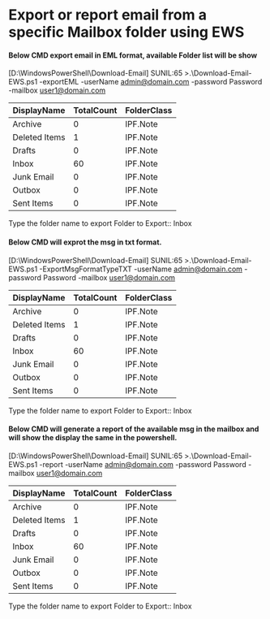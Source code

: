 # Export or report email from a specific Mailbox folder using EWS

#### Below CMD export email in EML format, available Folder list will be show

[D:\WindowsPowerShell\Download-Email]
SUNIL:65 >.\Download-Email-EWS.ps1 -exportEML -userName admin@domain.com -password Password -mailbox user1@domain.com

|DisplayName |  TotalCount | FolderClass
|----------- | ---------- | -----------
|Archive             |   0 |IPF.Note
|Deleted Items       |   1  |IPF.Note
|Drafts             |    0 |IPF.Note
|Inbox             |    60 |IPF.Note
|Junk Email       |      0 |IPF.Note
|Outbox          |       0 |IPF.Note
|Sent Items     |        0 |IPF.Note

Type the folder name to export
Folder to Export:: Inbox

#### Below CMD will exprot the msg in txt format.

[D:\WindowsPowerShell\Download-Email]
SUNIL:65 >.\Download-Email-EWS.ps1 -ExportMsgFormatTypeTXT -userName admin@domain.com -password Password -mailbox user1@domain.com

|DisplayName |  TotalCount | FolderClass
|----------- | ---------- | -----------
|Archive             |   0 |IPF.Note
|Deleted Items       |   1  |IPF.Note
|Drafts             |    0 |IPF.Note
|Inbox             |    60 |IPF.Note
|Junk Email       |      0 |IPF.Note
|Outbox          |       0 |IPF.Note
|Sent Items     |        0 |IPF.Note

Type the folder name to export
Folder to Export:: Inbox

#### Below CMD will generate a report of the available msg in the mailbox and will show the display the same in the powershell.

[D:\WindowsPowerShell\Download-Email]
SUNIL:65 >.\Download-Email-EWS.ps1 -report -userName admin@domain.com -password Password -mailbox user1@domain.com

|DisplayName |  TotalCount | FolderClass
|----------- | ---------- | -----------
|Archive             |   0 |IPF.Note
|Deleted Items       |   1  |IPF.Note
|Drafts             |    0 |IPF.Note
|Inbox             |    60 |IPF.Note
|Junk Email       |      0 |IPF.Note
|Outbox          |       0 |IPF.Note
|Sent Items     |        0 |IPF.Note

Type the folder name to export
Folder to Export:: Inbox


